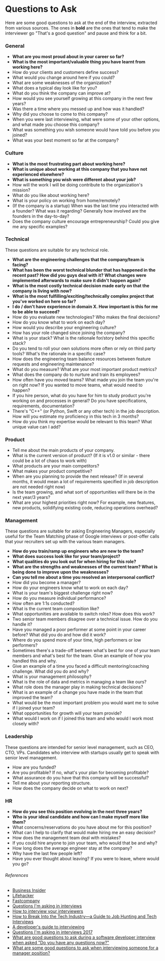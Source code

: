 # Questions to Ask

Here are some good questions to ask at the end of the interview, extracted from various sources. The ones in **bold** are the ones that tend to make the interviewer go "That's a good question" and pause and think for a bit.

### General

* **What are you most proud about in your career so far?**
* **What is the most important/valuable thing you have learnt from working here?**
* How do your clients and customers define success?
* What would you change around here if you could?
* What are some weaknesses of the organization?
* What does a typical day look like for you?
* What do you think the company can improve at?
* How would you see yourself growing at this company in the next few years?
* Was there a time where you messed up and how was it handled?
* Why did you choose to come to this company?
* When you were last interviewing, what were some of your other options, and what made you choose this company?
* What was something you wish someone would have told you before you joined?
* What was your best moment so far at the company?

### Culture

* **What is the most frustrating part about working here?**
* **What is unique about working at this company that you have not experienced elsewhere?**
* **What is something you wish were different about your job?**
* How will the work I will be doing contribute to the organization's mission?
* What do you like about working here?
* What is your policy on working from home/remotely?
* (If the company is a startup) When was the last time you interacted with a founder? What was it regarding? Generally how involved are the founders in the day-to-day?
* Does the company culture encourage entrepreneurship? Could you give me any specific examples?

### Technical

These questions are suitable for any technical role.

* **What are the engineering challenges that the company/team is facing?**
* **What has been the worst technical blunder that has happened in the recent past? How did you guys deal with it? What changes were implemented afterwards to make sure it didn't happen again?**
* **What is the most costly technical decision made early on that the company is living with now?**
* **What is the most fulfilling/exciting/technically complex project that you've worked on here so far?**
* **I do / don't have experience in domain X. How important is this for me to be able to succeed?**
* How do you evaluate new technologies? Who makes the final decisions?
* How do you know what to work on each day?
* How would you describe your engineering culture?
* How has your role changed since joining the company?
* What is your stack? What is the rationale for/story behind this specific stack?
* Do you tend to roll your own solutions more often or rely on third party tools? What's the rationale in a specific case?
* How does the engineering team balance resources between feature requests and engineering maintenance?
* What do you measure? What are your most important product metrics?
* What does the company do to nurture and train its employees?
* How often have you moved teams? What made you join the team you're on right now? If you wanted to move teams, what would need to happen?
* If you hire person, what do you have for him to study product you're working on and processes in general? Do you have specifications, requirements, documentation?
* There's "C++" (or Python, Swift or any other tech) in the job description. How will you estimate my proficiency in this tech in 3 months?
* How do you think my expertise would be relevant to this team? What unique value can I add?

### Product

* Tell me about the main products of your company.
* What is the current version of product? (If it is v1.0 or similar - there could be a lot of chaos to work with)
* What products are your main competitors?
* What makes your product competitive?
* When are you planning to provide the next release? (If in several months, it would mean a lot of requirements specified in job description are not needed right now)
* Is the team growing, and what sort of opportunities will there be in the next year/3 years?
* What are your highest priorities right now? For example, new features, new products, solidifying existing code, reducing operations overhead?

### Management

These questions are suitable for asking Engineering Managers, especially useful for the Team Matching phase of Google interviews or post-offer calls that your recruiters set up with the various team managers.

* **How do you train/ramp up engineers who are new to the team?**
* **What does success look like for your team/project?**
* **What qualities do you look out for when hiring for this role?**
* **What are the strengths and weaknesses of the current team? What is being done to improve upon the weaknesses?**
* **Can you tell me about a time you resolved an interpersonal conflict?**
* How did you become a manager?
* How do your engineers know what to work on each day?
* What is your team's biggest challenge right now?
* How do you measure individual performance?
* How often are 1:1s conducted?
* What is the current team composition like?
* What opportunities are available to switch roles? How does this work?
* Two senior team members disagree over a technical issue. How do you handle it?
* Have you managed a poor performer at some point in your career before? What did you do and how did it work?
* Where do you spend more of your time, high performers or low performers?
* Sometimes there's a trade-off between what's best for one of your team members and what's best for the team. Give an example of how you handled this and why.
* Give an example of a time you faced a difficult mentoring/coaching challenge. What did you do and why?
* What is your management philosophy?
* What is the role of data and metrics in managing a team like ours?
* What role does the manager play in making technical decisions?
* What is an example of a change you have made in the team that improved the team?
* What would be the most important problem you would want me to solve if I joined your team?
* What opportunities for growth will your team provide?
* What would I work on if I joined this team and who would I work most closely with?

### Leadership

These questions are intended for senior level management, such as CEO, CTO, VPs. Candidates who interview with startups usually get to speak with senior level management.

* How are you funded?
* Are you profitable? If no, what's your plan for becoming profitable?
* What assurance do you have that this company will be successful?
* Tell me about your reporting structure.
* How does the company decide on what to work on next?

### HR

* **How do you see this position evolving in the next three years?**
* **Who is your ideal candidate and how can I make myself more like them?**
* What concerns/reservations do you have about me for this position?
* What can I help to clarify that would make hiring me an easy decision?
* How does the management team deal with mistakes?
* If you could hire anyone to join your team, who would that be and why?
* How long does the average engineer stay at the company?
* Why have the last few people left?
* Have you ever thought about leaving? If you were to leave, where would you go?

###### References

* [Business Insider](http://www.businessinsider.sg/impressive-job-interview-questions-2015-3/)
* [Lifehacker](http://lifehacker.com/ask-this-question-to-end-your-job-interview-on-a-good-n-1787624433)
* [Fastcompany](https://www.fastcompany.com/40406730/7-questions-recruiters-at-amazon-spotify-and-more-want-you-to-ask)
* [Questions I'm asking in interviews](http://jvns.ca/blog/2013/12/30/questions-im-asking-in-interviews/)
* [How to interview your interviewers](http://blog.alinelerner.com/how-to-interview-your-interviewers/)
* [How to Break Into the Tech Industry—a Guide to Job Hunting and Tech Interviews](https://haseebq.com/how-to-break-into-tech-job-hunting-and-interviews/)
* [A developer's guide to interviewing](https://medium.freecodecamp.org/how-to-interview-as-a-developer-candidate-b666734f12dd)
* [Questions I'm asking in interviews 2017](https://cternus.net/blog/2017/10/10/questions-i-m-asking-in-interviews-2017/)
* [What are good questions to ask during a software developer interview when asked "Do you have any questions now?"](https://www.quora.com/What-are-good-questions-to-ask-during-a-software-developer-interview-when-asked-do-you-have-any-questions-now/answer/John-L-Miller)
* [What are some good questions to ask when interviewing someone for a manager position?](https://www.quora.com/What-are-some-good-questions-to-ask-when-interviewing-someone-for-a-manager-position/answer/David-Seidman)
